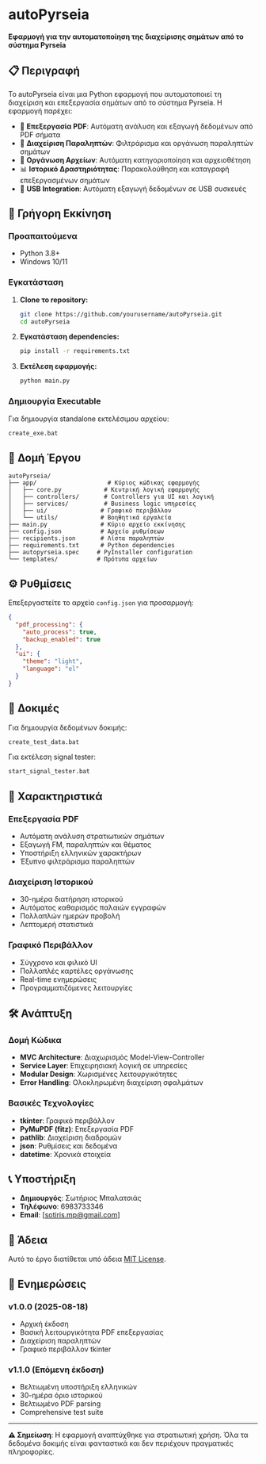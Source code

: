 # autoPyrseia

**Εφαρμογή για την αυτοματοποίηση της διαχείρισης σημάτων από το σύστημα Pyrseia**

## 📋 Περιγραφή

Το autoPyrseia είναι μια Python εφαρμογή που αυτοματοποιεί τη διαχείριση και επεξεργασία σημάτων από το σύστημα Pyrseia. Η εφαρμογή παρέχει:

- 📄 **Επεξεργασία PDF**: Αυτόματη ανάλυση και εξαγωγή δεδομένων από PDF σήματα
- 👥 **Διαχείριση Παραληπτών**: Φιλτράρισμα και οργάνωση παραληπτών σημάτων
- 📁 **Οργάνωση Αρχείων**: Αυτόματη κατηγοριοποίηση και αρχειοθέτηση
- 📊 **Ιστορικό Δραστηριότητας**: Παρακολούθηση και καταγραφή επεξεργασμένων σημάτων
- 🔄 **USB Integration**: Αυτόματη εξαγωγή δεδομένων σε USB συσκευές

## 🚀 Γρήγορη Εκκίνηση

### Προαπαιτούμενα

- Python 3.8+
- Windows 10/11

### Εγκατάσταση

1. **Clone το repository:**

   ```bash
   git clone https://github.com/yourusername/autoPyrseia.git
   cd autoPyrseia
   ```
2. **Εγκατάσταση dependencies:**

   ```bash
   pip install -r requirements.txt
   ```
3. **Εκτέλεση εφαρμογής:**

   ```bash
   python main.py
   ```

### Δημιουργία Executable

Για δημιουργία standalone εκτελέσιμου αρχείου:

```bash
create_exe.bat
```

## 📁 Δομή Έργου

```
autoPyrseia/
├── app/                    # Κύριος κώδικας εφαρμογής
│   ├── core.py            # Κεντρική λογική εφαρμογής
│   ├── controllers/       # Controllers για UI και λογική
│   ├── services/          # Business logic υπηρεσίες
│   ├── ui/               # Γραφικό περιβάλλον
│   └── utils/            # Βοηθητικά εργαλεία
├── main.py               # Κύριο αρχείο εκκίνησης
├── config.json           # Αρχείο ρυθμίσεων
├── recipients.json       # Λίστα παραληπτών
├── requirements.txt      # Python dependencies
├── autopyrseia.spec     # PyInstaller configuration
└── templates/           # Πρότυπα αρχείων
```

## ⚙️ Ρυθμίσεις

Επεξεργαστείτε το αρχείο `config.json` για προσαρμογή:

```json
{
  "pdf_processing": {
    "auto_process": true,
    "backup_enabled": true
  },
  "ui": {
    "theme": "light",
    "language": "el"
  }
}
```

## 🧪 Δοκιμές

Για δημιουργία δεδομένων δοκιμής:

```bash
create_test_data.bat
```

Για εκτέλεση signal tester:

```bash
start_signal_tester.bat
```

## 📝 Χαρακτηριστικά

### Επεξεργασία PDF

- Αυτόματη ανάλυση στρατιωτικών σημάτων
- Εξαγωγή FM, παραληπτών και θέματος
- Υποστήριξη ελληνικών χαρακτήρων
- Έξυπνο φιλτράρισμα παραληπτών

### Διαχείριση Ιστορικού

- 30-ημέρα διατήρηση ιστορικού
- Αυτόματος καθαρισμός παλαιών εγγραφών
- Πολλαπλών ημερών προβολή
- Λεπτομερή στατιστικά

### Γραφικό Περιβάλλον

- Σύγχρονο και φιλικό UI
- Πολλαπλές καρτέλες οργάνωσης
- Real-time ενημερώσεις
- Προγραμματιζόμενες λειτουργίες

## 🛠️ Ανάπτυξη

### Δομή Κώδικα

- **MVC Architecture**: Διαχωρισμός Model-View-Controller
- **Service Layer**: Επιχειρησιακή λογική σε υπηρεσίες
- **Modular Design**: Χωρισμένες λειτουργικότητες
- **Error Handling**: Ολοκληρωμένη διαχείριση σφαλμάτων

### Βασικές Τεχνολογίες

- **tkinter**: Γραφικό περιβάλλον
- **PyMuPDF (fitz)**: Επεξεργασία PDF
- **pathlib**: Διαχείριση διαδρομών
- **json**: Ρυθμίσεις και δεδομένα
- **datetime**: Χρονικά στοιχεία

## 📞 Υποστήριξη

- **Δημιουργός**: Σωτήριος Μπαλατσιάς
- **Τηλέφωνο**: 6983733346
- **Email**: [sotiris.mp@gmail.com]

## 📄 Άδεια

Αυτό το έργο διατίθεται υπό άδεια [MIT License](LICENSE).

## 🔄 Ενημερώσεις

### v1.0.0 (2025-08-18)

- Αρχική έκδοση
- Βασική λειτουργικότητα PDF επεξεργασίας
- Διαχείριση παραληπτών
- Γραφικό περιβάλλον tkinter

### v1.1.0 (Επόμενη έκδοση)

- Βελτιωμένη υποστήριξη ελληνικών
- 30-ημέρα όριο ιστορικού
- Βελτιωμένο PDF parsing
- Comprehensive test suite

---

**⚠️ Σημείωση**: Η εφαρμογή αναπτύχθηκε για στρατιωτική χρήση. Όλα τα δεδομένα δοκιμής είναι φανταστικά και δεν περιέχουν πραγματικές πληροφορίες.
